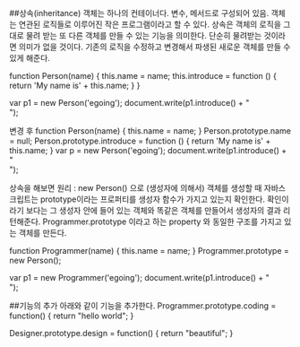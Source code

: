 ##상속(inheritance)
객체는 하나의 컨테이너다. 변수, 메서드로 구성되어 있음.
객체는 연관된 로직들로 이루어진 작은 프로그램이라고 할 수 있다. 상속은 객체의 로직을 그대로 물려 받는 또 다른 객체를 만들 수 있는 기능을 의미한다.
단순히 물려받는 것이라면 의미가 없을 것이다. 기존의 로직을 수정하고 변경해서 파생된 새로운 객체를 만들 수 있게 해준다.

function Person(name) {
    this.name = name;
    this.introduce = function () {
        return 'My name is' + this.name;
    }
}

var p1 = new Person('egoing');
document.write(p1.introduce() + "<br />");

변경 후
function Person(name) {
    this.name = name;
}
Person.prototype.name = null;
Person.prototype.introduce = function () {
    return 'My name is' + this.name;
}
var p = new Person('egoing');
document.write(p1.introduce() + "<br />");

상속을 해보면
원리 : new Person() 으로 (생성자에 의해서) 객체를 생성할 때 자바스크립트는 prototype이라는 프로퍼티를 생성자 함수가 가지고 있는지 확인한다.
확인이라기 보다는 그 생성자 안에 들어 있는 객체와 똑같은 객체를 만들어서 생성자의 결과 리턴해준다.
Programmer.prototype 이라고 하는 property 와 동일한 구조를 가지고 있는 객체를 만든다.

function Programmer(name) {
    this.name = name;
}
Programmer.prototype = new Person();

var p1 = new Programmer('egoing');
document.write(p1.introduce() + "<br />");

##기능의 추가
아래와 같이 기능을 추가한다.
Programmer.prototype.coding = function() {
    return "hello world";
}

Designer.prototype.design = function() {
    return "beautiful";
}
